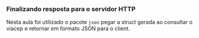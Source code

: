 ### Finalizando resposta para o servidor HTTP

Nesta aula foi utilizado o pacote `json` pegar a struct gerada ao consultar o viacep e retornar em formato JSON
para o client.